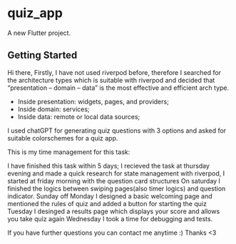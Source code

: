 # quiz_app

A new Flutter project.

## Getting Started
Hi there,
Firstly, I have not used riverpod before, therefore I searched for the architecture types which is suitable with riverpod and decided that “presentation – domain – data” is the most effective and efficient arch type. 

- Inside presentation: widgets, pages, and providers; 
- Inside domain: services;
- Inside data: remote or local data sources;

I used chatGPT for generating quiz questions with 3 options and asked for suitable colorschemes for a quiz app.


This is my time management for this task:

I have finished this task within 5 days;
I recieved the task at thursday evening and made a quick research for state management with riverpod,
I started at friday morning with the question card structures
On saturday I finished the logics between swiping pages(also timer logics) and question indicator. 
Sunday off
Monday I designed a basic welcoming page and mentioned the rules of quiz and added a button for starting the quiz
Tuesday I desinged a results page which displays your score and allows you take quiz again
Wednesday I took a time for debugging and tests.

If you have further questions you can contact me anytime :)
Thanks <3











